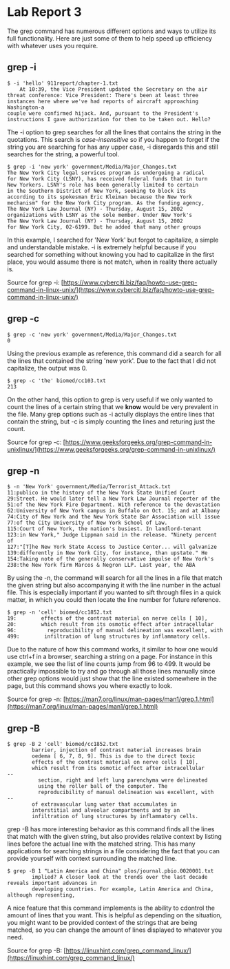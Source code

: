 # Lab Report 3

The grep command has numerous different options and ways to utilize its full functionality. Here are just some of them to help speed up efficiency with whatever uses you require.


## grep -i
```
$ -i 'hello' 911report/chapter-1.txt
    At 10:39, the Vice President updated the Secretary on the air threat conference: Vice President: There's been at least three instances here where we've had reports of aircraft approaching Washington-a 
couple were confirmed hijack. And, pursuant to the President's instructions I gave authorization for them to be taken out. Hello?
```
The -i option to grep searches for all the lines that contains the string in the quotations. This search is _case-insensitive_ so if you happen to forget if the string you are searching for has any upper case, -i disregards this and still searches for the string, a powerful tool. 

```
$ grep -i 'new york' government/Media/Major_Changes.txt
The New York City legal services program is undergoing a radical
for New York City (LSNY), has received federal funds that in turn
New Yorkers. LSNY's role has been generally limited to certain
in the Southern District of New York, seeking to block its
according to its spokesman Eric Kleiman because the New York
mechanism" for the New York City program. As the funding agency,
The New York Law Journal (NY) - Thursday, August 15, 2002
organizations with LSNY as the sole member. Under New York's
The New York Law Journal (NY) - Thursday, August 15, 2002
for New York City, 02-6199. But he added that many other groups
```
In this example, I searched for 'New York' but forgot to capitalize, a simple and understandable mistake. -i is extremely helpful because if you searched for something without knowing you had to capitalize in the first place, you would assume there is not match, when in reality there actually is.

Source for grep -i: [https://www.cyberciti.biz/faq/howto-use-grep-command-in-linux-unix/](https://www.cyberciti.biz/faq/howto-use-grep-command-in-linux-unix/)

## grep -c
```
$ grep -c 'new york' government/Media/Major_Changes.txt
0
```
Using the previous example as reference, this command did a search for all the lines that contained the string 'new york'. Due to the fact that I did not capitalize, the output was 0. 

```
$ grep -c 'the' biomed/cc103.txt
213
```
On the other hand, this option to grep is very useful if we only wanted to count the lines of a certain string that we __know__ would be very prevalent in the file. Many grep options such as -i actully displays the entire lines that contain the string, but -c is simply counting the lines and returing just the count.

Source for grep -c: [https://www.geeksforgeeks.org/grep-command-in-unixlinux/](https://www.geeksforgeeks.org/grep-command-in-unixlinux/)
## grep -n
```
$ -n 'New York' government/Media/Terrorist_Attack.txt 
11:publico in the history of the New York State Unified Court
29:Street. He would later tell a New York Law Journal reporter of the
51:of the New York Fire Department. With reference to the devastation
62:University of New York campus in Buffalo on Oct. 15; and at Albany
74:City of New York and the New York State Bar Association will issue
77:of the City University of New York School of Law.
115:Court of New York, the nation's busiest. In landlord-tenant
123:in New York," Judge Lippman said in the release. "Ninety percent of
127:"[T]he New York State Access to Justice Center... will galvanize
139:differently in New York City, for instance, than upstate." He
154:Taking note of the generally conservative impulse of New York's
238:the New York firm Marcos & Negron LLP. Last year, the ABA
```
By using the -n, the command will search for all the lines in a file that match the given string but also accompanying it with the line number in the actual file. This is especially important if you wanted to sift through files in a quick matter, in which you could then locate the line number for future reference.

```
$ grep -n 'cell' biomed/cc1852.txt
19:        effects of the contrast material on nerve cells [ 10],
20:        which result from its osmotic effect after intracellular
96:          reproducibility of manual delineation was excellent, with
499:        infiltration of lung structures by inflammatory cells.
```
Due to the nature of how this command works, it similar to how one would use ctrl+f in a browser, searching a string on a page. For instance in this example, we see the list of line counts jump from 96 to 499. It would be practically impossible to try and go through all those lines manually since other grep options would just show that the line existed somewhere in the page, but this command shows you where exactly to look.

Source for grep -n: [https://man7.org/linux/man-pages/man1/grep.1.html](https://man7.org/linux/man-pages/man1/grep.1.html)

## grep -B
```
$ grep -B 2 'cell' biomed/cc1852.txt
        barrier, injection of contrast material increases brain
        oedema [ 6, 7, 8, 9]. This is due to the direct toxic
        effects of the contrast material on nerve cells [ 10],
        which result from its osmotic effect after intracellular
--
          section, right and left lung parenchyma were delineated
          using the roller ball of the computer. The
          reproducibility of manual delineation was excellent, with
--
        of extravascular lung water that accumulates in
        interstitial and alveolar compartments and by an
        infiltration of lung structures by inflammatory cells.
```
grep -B has more interesting behavior as this command finds all the lines that match with the given string, but also provides relative context by listing lines before the actual line with the matched string. This has many applications for searching strings in a file considering the fact that you can provide yourself with context surrounding the matched line.

```
$ grep -B 1 "Latin America and China" plos/journal.pbio.0020001.txt
        implied? A closer look at the trends over the last decade reveals important advances in
        developing countries. For example, Latin America and China, although representing,
```
A nice feature that this command implements is the ability to cdontrol the amount of lines that you want. This is helpful as depending on the situation, you might want to be provided context of the strings that are being matched, so you can change the amount of lines displayed to whatever you need. 

Source for grep -B: [https://linuxhint.com/grep_command_linux/](https://linuxhint.com/grep_command_linux/)
